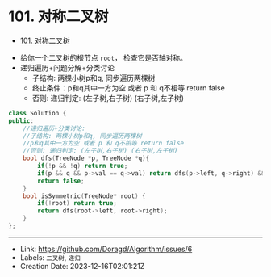 # 101. 对称二叉树

* [101. 对称二叉树](https://leetcode-cn.com/problems/symmetric-tree/)
- 给你一个二叉树的根节点 `root`， 检查它是否轴对称。
- 递归遍历+问题分解+分类讨论
    - 子结构: 两棵小树p和q, 同步遍历两棵树
    - 终止条件：p和q其中一方为空 或者 p 和 q不相等 return false
    - 否则:  递归判定: (左子树,右子树) (右子树,左子树)
```C++
class Solution {
public:
    //递归遍历+分类讨论:
    //子结构: 两棵小树p和q, 同步遍历两棵树
    //p和q其中一方为空 或者 p 和 q不相等 return false
    //否则: 递归判定: (左子树,右子树) (右子树,左子树)
    bool dfs(TreeNode *p, TreeNode *q){
        if(!p && !q) return true;
        if(p && q && p->val == q->val) return dfs(p->left, q->right) && dfs(p->right, q->left);
        return false;
    }
    bool isSymmetric(TreeNode* root) {
        if(!root) return true;
        return dfs(root->left, root->right);
    }
};
```

---

* Link: https://github.com/Doragd/Algorithm/issues/6
* Labels: `二叉树`, `递归`
* Creation Date: 2023-12-16T02:01:21Z
